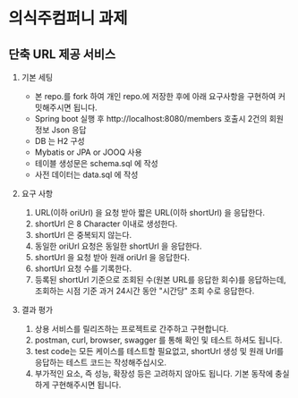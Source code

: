 # 의식주컴퍼니 과제

## 단축 URL 제공 서비스

1. 기본 세팅
    - 본 repo.를 fork 하여 개인 repo.에 저장한 후에 아래 요구사항을 구현하여 커밋해주시면 됩니다.
    - Spring boot 실행 후 http://localhost:8080/members 호출시 2건의 회원 정보 Json 응답
    - DB 는 H2 구성
    - Mybatis or JPA or JOOQ 사용
    - 테이블 생성문은 schema.sql 에 작성
    - 사전 데이터는 data.sql 에 작성
2. 요구 사항
    1. URL(이하 oriUrl) 을 요청 받아 짧은 URL(이하 shortUrl) 을 응답한다.
    2. shortUrl 은 8 Character 이내로 생성한다.
    3. shortUrl 은 중복되지 않는다.
    4. 동일한 oriUrl 요청은 동일한 shortUrl 을 응답한다.
    5. shortUrl 을 요청 받아 원래 oriUrl 을 응답한다.
    6. shortUrl 요청 수를 기록한다.
    7. 등록된 shortUrl 기준으로 조회된 수(원본 URL를 응답한 회수)를 응답하는데, 조회하는 시점 기준 과거 24시간 동안 "시간당" 조회 수로 응답한다.

3. 결과 평가
    1. 상용 서비스를 릴리즈하는 프로젝트로 간주하고 구현합니다.
    2. postman, curl, browser, swagger 를 통해 확인 및 테스트 하셔도 됩니다.
    3. test code는 모든 케이스를 테스트할 필요없고, shortUrl 생성 및 원래 Url를 응답하는 테스트 코드는 작성해주십시오.
    4. 부가적인 요소, 즉 성능, 확장성 등은 고려하지 않아도 됩니다. 기본 동작에 충실하게 구현해주시면 됩니다.